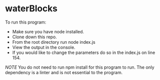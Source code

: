 # waterBlocks

To run this program:
 - Make sure you have node installed.
 - Clone down this repo.
 - From the root directory run node index.js
 - View the output in the console.
 - If you would like to change the parameters do so in the index.js on line 154.

 *NOTE* You do not need to run npm install for this program to run. The only dependency is a linter and is not essential to the program.